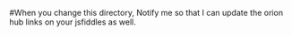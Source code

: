 #When you change this directory, Notify me so that I can update the orion hub links on your jsfiddles as well.
